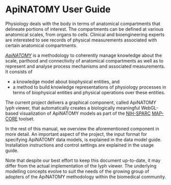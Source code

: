 # ApiNATOMY User Guide
 Physiology deals with the body in terms of anatomical compartments that delineate portions of  interest. The compartments can be defined at various anatomical scales, from organs to cells. Clinical and bioengineering experts are interested to see records of physical measurements  associated with certain anatomical compartments.  

[_ApiNATOMY_](http://open-physiology.org/apinatomy-toolkit/index.html) is a methodology to coherently manage knowledge about the scale, parthood and connectivity of anatomical compartments as well as to represent and analyse process mechanisms and associated measurements. It consists of   
* a knowledge model about biophysical entities, and   
* a method to build knowledge representations of physiology processes in terms of  biophysical entities and physical operations over these entities.

The current project delivers a graphical component, called ApiNATOMY lyph viewer,  that automatically creates a biologically meaningful WebGL-based visualization of ApiNATOMY models as part of the [NIH-SPARC](https://commonfund.nih.gov/sparc) [MAP-CORE](https://projectreporter.nih.gov/project_info_description.cfm?aid=9538432) toolset.

In the rest of this manual, we overview the aforementioned component in more detail.
An important aspect of the project, the input format for specifying ApiNATOMY data models, is explained in the data model guide. Installation instructions and control  settings are explained in the usage guide.

Note that despite our best effort to keep this document up-to-date, it may differ from the actual implementation of the lyph viewer. The underlying modelling concepts evolve to suit the needs of the growing group of adopters of the ApiNATOMY methodology within the biomedical community.
  
